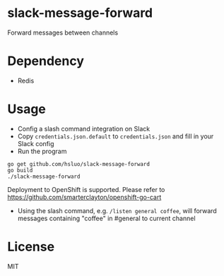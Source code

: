 # slack-message-forward
Forward messages between channels

# Dependency
- Redis

# Usage
- Config a slash command integration on Slack
- Copy `credentials.json.default` to `credentials.json` and fill in your Slack config
- Run the program
```
go get github.com/hsluo/slack-message-forward
go build
./slack-message-forward
```
  Deployment to OpenShift is supported. Please refer to https://github.com/smarterclayton/openshift-go-cart
- Using the slash command, e.g. `/listen general coffee`, will forward messages containing "coffee" in #general to current channel

# License
MIT
